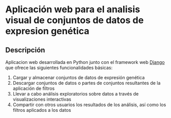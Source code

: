 # Aplicación web para el analisis visual de conjuntos de datos de expresion genética

## Descripción 
Aplicacion web desarrollada en Python junto con el framework web [Django](https://www.djangoproject.com/) que ofrece las siguientes funcionalidades básicas:
1. Cargar y almacenar conjuntos de datos de expresión genética
2. Descargar conjuntos de datos o partes de conjuntos resultantes de la aplicación de filtros
3. Llevar a cabo análisis exploratorios sobre datos a través de visualizaciones interactivas
4. Compartir con otros usuarios los resultados de los análisis, así como los filtros aplicados a los datos
